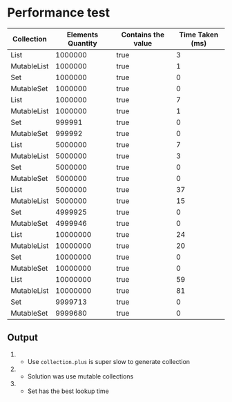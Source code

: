 # Performance test

| Collection          | Elements Quantity | Contains the value  | Time Taken (ms) |
|---------------------|-------------------|---------------------|-----------------|
| List<Int>           | 1000000           | true                | 3               | 
| MutableList<Int>    | 1000000           | true                | 1               | 
| Set<Int>            | 1000000           | true                | 0               | 
| MutableSet<Int>     | 1000000           | true                | 0               | 
| List<String>        | 1000000           | true                | 7               | 
| MutableList<String> | 1000000           | true                | 1               | 
| Set<String>         | 999991            | true                | 0               | 
| MutableSet<String>  | 999992            | true                | 0               |
| List<Int>           | 5000000           | true                | 7               | 
| MutableList<Int>    | 5000000           | true                | 3               | 
| Set<Int>            | 5000000           | true                | 0               | 
| MutableSet<Int>     | 5000000           | true                | 0               | 
| List<String>        | 5000000           | true                | 37              | 
| MutableList<String> | 5000000           | true                | 15              | 
| Set<String>         | 4999925           | true                | 0               | 
| MutableSet<String>  | 4999946           | true                | 0               |
| List<Int>           | 10000000          | true                | 24              |
| MutableList<Int>    | 10000000          | true                | 20              |
| Set<Int>            | 10000000          | true                | 0               |
| MutableSet<Int>     | 10000000          | true                | 0               |
| List<String>        | 10000000          | true                | 59              |
| MutableList<String> | 10000000          | true                | 81              |
| Set<String>         | 9999713           | true                | 0               |
| MutableSet<String>  | 9999680           | true                | 0               |


## Output

1. - Use `collection.plus` is super slow to generate collection
2. - Solution was use mutable collections
3. - Set has the best lookup time